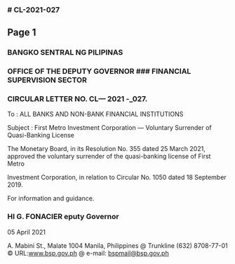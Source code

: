 ### # CL-2021-027

## Page 1

### BANGKO SENTRAL NG PILIPINAS

### OFFICE OF THE DEPUTY GOVERNOR ### FINANCIAL SUPERVISION SECTOR

### CIRCULAR LETTER NO. CL— 2021 -_027.

To : ALL BANKS AND NON-BANK FINANCIAL INSTITUTIONS

Subject : First Metro Investment Corporation — Voluntary Surrender of Quasi-Banking License

The Monetary Board, in its Resolution No. 355 dated 25 March 2021, approved the voluntary surrender of the quasi-banking license of First Metro

Investment Corporation, in relation to Circular No. 1050 dated 18 September 2019.

For information and guidance.

### HI G. FONACIER eputy Governor

05 April 2021

A. Mabini St., Malate 1004 Manila, Philippines @ Trunkline (632) 8708-77-01 © URL:www.bsp.gov.ph @ e-mail: bspmail@bsp.gov.ph 